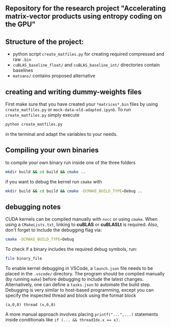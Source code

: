 ## Repository for the research project "Accelerating matrix-vector products using entropy coding on the GPU" ##

## Structure of the project:

- python script `create_matfiles.py` for creating required compressed and raw `.bin` 
- `cuBLAS_baseline_float/` and `cuBLAS_baseline_int/` directories contain baselines
- `matvans/` contains proposed alternative 

## creating and writing dummy-weights files
First make sure that you have created your `*matrices*.bin` files by using `create_matfiles.py` or `mock-data-old-adapted.ipynb`. To run `create_matfiles.py` simply execute 
```bash
python create_matfiles.py
```
in the terminal and adapt the variables to your needs.

## Compiling your own binaries
to compile your own binary run inside one of the three folders
```bash
mkdir build && cd build && cmake .. 
```
if you want to debug the kernel run `cmake` with
```bash
mkdir build && cd build && cmake -DCMAKE_BUILD_TYPE=Debug ..
```

## debugging notes
CUDA kernels can be compiled manually with `nvcc` or using `cmake`. When using a `CMakeLists.txt`, linking to **cuBLAS** or **cuBLASLt** is required. Also, don't forget to include the debugging flag via:

```bash
cmake -DCMAKE_BUILD_TYPE=Debug
```
To check if a binary includes the required debug symbols, run:
```bash
file binary_file
```
To enable kernel debugging in VSCode, a `launch.json` file needs to be placed in the `.vscode/` directory. The program should be compiled manually (by running `make`) before debugging to include the latest changes. Alternatively, one can define a `tasks.json` to automate the build step. Debugging is very similar to host-based programming, except you can specify the inspected thread and block using the format block

```
(a,0,0) thread (x,0,0)
```

A more manual approach involves placing 
`printf("...",...)` statements inside conditionals like `if (... && threadIdx.x == x).`
